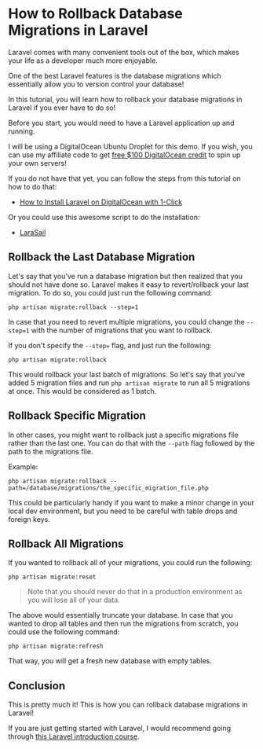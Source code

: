 # How to Rollback Database Migrations in Laravel

Laravel comes with many convenient tools out of the box, which makes your life as a developer much more enjoyable.

One of the best Laravel features is the database migrations which essentially allow you to version control your database!

In this tutorial, you will learn how to rollback your database migrations in Laravel if you ever have to do so!

Before you start, you would need to have a Laravel application up and running.

I will be using a DigitalOcean Ubuntu Droplet for this demo. If you wish, you can use my affiliate code to get [free $100 DigitalOcean credit](https://m.do.co/c/2a9bba940f39) to spin up your own servers!

If you do not have that yet, you can follow the steps from this tutorial on how to do that:

* [How to Install Laravel on DigitalOcean with 1-Click](https://devdojo.com/bobbyiliev/how-to-install-laravel-on-digitalocean-with-1-click)

Or you could use this awesome script to do the installation:

* [LaraSail](https://devdojo.com/episode/laravel-on-digital-ocean-with-larasail)

## Rollback the Last Database Migration

Let's say that you've run a database migration but then realized that you should not have done so. Laravel makes it easy to revert/rollback your last migration. To do so, you could just run the following command:

```
php artisan migrate:rollback --step=1
```

In case that you need to revert multiple migrations, you could change the `--step=1` with the number of migrations that you want to rollback.

If you don't specify the `--step=` flag, and just run the following:

```
php artisan migrate:rollback
```

This would rollback your last batch of migrations. So let's say that you've added 5 migration files and run `php artisan migrate` to run all 5 migrations at once. This would be considered as 1 batch.

## Rollback Specific Migration

In other cases, you might want to rollback just a specific migrations file rather than the last one. You can do that with the `--path` flag followed by the path to the migrations file.

Example:

```
php artisan migrate:rollback --path=/database/migrations/the_specific_migration_file.php
```

This could be particularly handy if you want to make a minor change in your local dev environment, but you need to be careful with table drops and foreign keys.

## Rollback All Migrations

If you wanted to rollback all of your migrations, you could run the following:

```
php artisan migrate:reset
```

> Note that you should never do that in a production environment as you will lose all of your data.

The above would essentially truncate your database. In case that you wanted to drop all tables and then run the migrations from scratch, you could use the following command:

```
php artisan migrate:refresh
```

That way, you will get a fresh new database with empty tables.

## Conclusion

This is pretty much it! This is how you can rollback database migrations in Laravel!

If you are just getting started with Laravel, I would recommend going through [this Laravel introduction course](https://devdojo.com/course/laravel-7-basics).

[](https://devdojo.com/bobbyiliev/how-to-rollback-database-migrations-in-laravel)
